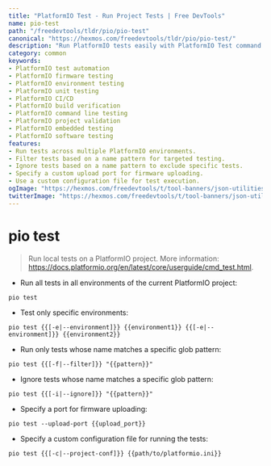 ```yaml
---
title: "PlatformIO Test - Run Project Tests | Free DevTools"
name: pio-test
path: "/freedevtools/tldr/pio/pio-test"
canonical: "https://hexmos.com/freedevtools/tldr/pio/pio-test/"
description: "Run PlatformIO tests easily with PlatformIO Test command. Automate testing, debug firmware, and manage environments efficiently. Free online tool, no registration required."
category: common
keywords:
- PlatformIO test automation
- PlatformIO firmware testing
- PlatformIO environment testing
- PlatformIO unit testing
- PlatformIO CI/CD
- PlatformIO build verification
- PlatformIO command line testing
- PlatformIO project validation
- PlatformIO embedded testing
- PlatformIO software testing
features:
- Run tests across multiple PlatformIO environments.
- Filter tests based on a name pattern for targeted testing.
- Ignore tests based on a name pattern to exclude specific tests.
- Specify a custom upload port for firmware uploading.
- Use a custom configuration file for test execution.
ogImage: "https://hexmos.com/freedevtools/t/tool-banners/json-utilities-banner.png"
twitterImage: "https://hexmos.com/freedevtools/t/tool-banners/json-utilities-banner.png"
---
```


# pio test

> Run local tests on a PlatformIO project.
> More information: <https://docs.platformio.org/en/latest/core/userguide/cmd_test.html>.

- Run all tests in all environments of the current PlatformIO project:

`pio test`

- Test only specific environments:

`pio test {{[-e|--environment]}} {{environment1}} {{[-e|--environment]}} {{environment2}}`

- Run only tests whose name matches a specific glob pattern:

`pio test {{[-f|--filter]}} "{{pattern}}"`

- Ignore tests whose name matches a specific glob pattern:

`pio test {{[-i|--ignore]}} "{{pattern}}"`

- Specify a port for firmware uploading:

`pio test --upload-port {{upload_port}}`

- Specify a custom configuration file for running the tests:

`pio test {{[-c|--project-conf]}} {{path/to/platformio.ini}}`
